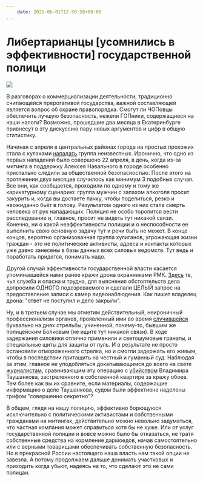 ```yaml
---
    date: 2021-06-01T12:50:58+00:00
...
```


# Либертарианцы [усомнились в эффективности] государственной полици

![​](https://telegra.ph/file/f2bccae7d9ed9694e4a97.jpg)

В разговорах о коммерциализации деятельности, традиционно считающейся прерогативой государства, важной составляющей является вопрос об охране правопорядка. Смогут ли ЧОПовцы обеспечить лучшую безопасность, нежели ГОПники, содержащиеся на наши налоги? Возможно,  прошедшие два месяца в Екатеринбурге привнесут в эту дискуссию пару новых аргументов и цифр в общую статистику. 

Начиная с апреля в центральных районах города на простых прохожих стала с кулаками [нападать](https://www.znak.com/2021-05-27/v_centre_ekaterinburga_regulyarno_napadayut_na_lyudey_policiya_nachala_zaderzhaniya_tolko_posle_ubiy) группа неизвестных. Иронично, что одно из первых нападений было совершено 22 апреля, в день, когда из-за митинга в поддержку Алексея Навального в городе особенно пристально следили за общественной безопасностью. После этого на протяжении двух месяцев случилось как минимум 3 подобных случая. Все они, как сообщается, проходили по одному и тому же карикатурному сценарию: группа мужчин с запахом алкоголя просит закурить и, когда вы достаете пачку, чтобы поделиться, резко и неожиданно бьёт в голову. Результатом одного из них стала смерть человека от рук нападающих. Полиция не особо торопится вести расследование и, главное, просит не видеть тут никакой связи. Конечно, ни о какой неэффективности полиции и о неспособности ее выполнить свою основную задачу тут и речи быть не может. В конце концов, вероятно организованная группа хулиганов, угрожающая жизни граждан - это не политические активисты, адреса и контакты которых уже давно занесены в базы данных всех силовых ведомств. Тут ведь и поработать придется, понимать надо.

Другой случай эффективности государственной власти касается упоминавшейся нами ранее кражи дрона охранниками РМК. [Здесь](https://vk.com/wall103350195_3335) те, чья служба и опасна и трудна, для выяснения обстоятельств дела допросили ОДНОГО подозреваемого и сделали ЦЕЛЫЙ запрос на предоставление записи с камер видеонаблюдения. Как пишет владелец дрона: "ответ не поступил и дело закрыли". 

Ну, и в третьем случае мы отметим действительный, неироничный профессионализм органов, проявленный ими во время [случившейся](https://t.me/znak_ekb/9607) буквально на днях стрельбы, учиненной, почему-то, бывшим же полицейским Болковым (не ищите тут никакой связи). В ходе задержания силовики отлично применили и светошумовые гранаты, и специальные щиты для защиты от пуль. И в результате не просто остановили отмороженного стрелка, но и смогли задержать его живым, чтобы в последствии притащить на честный и гуманный суд. Наблюдая за этим, главное не уподобляться докапывающимся до всего на свете [журналистам](https://t.me/znak_ekb/9607), сравнивающим эту операцию с [убийством](https://www.znak.com/2020-06-02/rosgvardiya_obyasnila_pochemu_sobr_ubil_podozrevaemogo_v_krazhe_oboev_v_ekaterinburge) Владимира Таушанкова, застреленного в собственной квартире за кражу обоев. Тем более как вы их сравните, если материалы, содержащие информацию о деле Таушанкова, судом были эффективно наделены грифом "совершенно секретно"?

В общем, глядя на нашу полицию, эффективно борющуюся исключительно с политическими активистами и собственными гражданами на митингах, действительно можно невольно задуматься, что частная компания может справиться хотя бы не хуже. Или от услуг государственной полиции и вовсе можно было бы отказаться, не тратя собственные средства на кормление дармоедов, начав самостоятельно или с верными товарищами обеспечивать собственную безопасность. Но в прекрасной России настоящего наша власть нам такой опции не завезла. А потому продолжаем дальше донимать участковых и приходить когда убьют, надеясь на то, что сделают это не сами полицаи.
